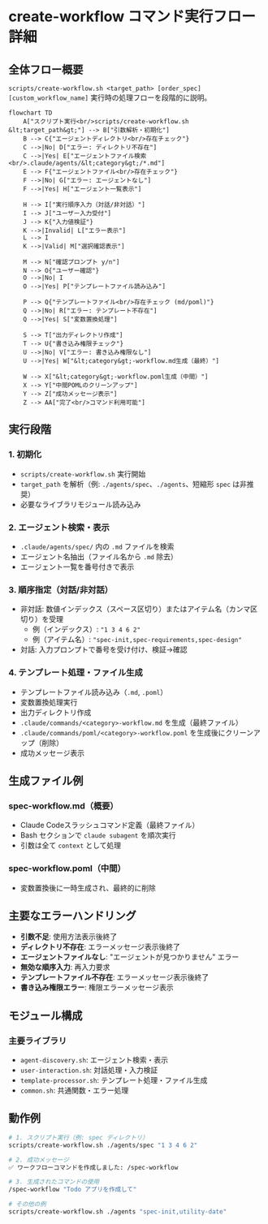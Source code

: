 # create-workflow コマンド実行フロー詳細

## 全体フロー概要

`scripts/create-workflow.sh <target_path> [order_spec] [custom_workflow_name]` 実行時の処理フローを段階的に説明。

```mermaid
flowchart TD
    A["スクリプト実行<br/>scripts/create-workflow.sh &lt;target_path&gt;"] --> B["引数解析・初期化"]
    B --> C{"エージェントディレクトリ<br/>存在チェック"}
    C -->|No| D["エラー: ディレクトリ不存在"]
    C -->|Yes| E["エージェントファイル検索<br/>.claude/agents/&lt;category&gt;/*.md"]
    E --> F{"エージェントファイル<br/>存在チェック"}
    F -->|No| G["エラー: エージェントなし"]
    F -->|Yes| H["エージェント一覧表示"]
    
    H --> I["実行順序入力（対話/非対話）"]
    I --> J["ユーザー入力受付"]
    J --> K{"入力値検証"}
    K -->|Invalid| L["エラー表示"]
    L --> I
    K -->|Valid| M["選択確認表示"]
    
    M --> N["確認プロンプト y/n"]
    N --> O{"ユーザー確認"}
    O -->|No| I
    O -->|Yes| P["テンプレートファイル読み込み"]
    
    P --> Q{"テンプレートファイル<br/>存在チェック (md/poml)"}
    Q -->|No| R["エラー: テンプレート不存在"]
    Q -->|Yes| S["変数置換処理"]
    
    S --> T["出力ディレクトリ作成"]
    T --> U{"書き込み権限チェック"}
    U -->|No| V["エラー: 書き込み権限なし"]
    U -->|Yes| W["&lt;category&gt;-workflow.md生成（最終）"]
    
    W --> X["&lt;category&gt;-workflow.poml生成（中間）"]
    X --> Y["中間POMLのクリーンアップ"]
    Y --> Z["成功メッセージ表示"]
    Z --> AA["完了<br/>コマンド利用可能"]
```

## 実行段階

### 1. 初期化
- `scripts/create-workflow.sh` 実行開始
- `target_path` を解析（例: `./agents/spec`、`./agents`、短縮形 `spec` は非推奨）
- 必要なライブラリモジュール読み込み

### 2. エージェント検索・表示
- `.claude/agents/spec/` 内の `.md` ファイルを検索
- エージェント名抽出（ファイル名から `.md` 除去）
- エージェント一覧を番号付きで表示

### 3. 順序指定（対話/非対話）
- 非対話: 数値インデックス（スペース区切り）またはアイテム名（カンマ区切り）を受理
  - 例（インデックス）: `"1 3 4 6 2"`
  - 例（アイテム名）: `"spec-init,spec-requirements,spec-design"`
- 対話: 入力プロンプトで番号を受け付け、検証→確認

### 4. テンプレート処理・ファイル生成
- テンプレートファイル読み込み（`.md`, `.poml`）
- 変数置換処理実行
- 出力ディレクトリ作成
- `.claude/commands/<category>-workflow.md` を生成（最終ファイル）
- `.claude/commands/poml/<category>-workflow.poml` を生成後にクリーンアップ（削除）
- 成功メッセージ表示

## 生成ファイル例

### spec-workflow.md（概要）
- Claude Codeスラッシュコマンド定義（最終ファイル）
- Bash セクションで `claude subagent` を順次実行
- 引数は全て `context` として処理

### spec-workflow.poml（中間）  
- 変数置換後に一時生成され、最終的に削除

## 主要なエラーハンドリング

- **引数不足**: 使用方法表示後終了
- **ディレクトリ不存在**: エラーメッセージ表示後終了  
- **エージェントファイルなし**: "エージェントが見つかりません" エラー
- **無効な順序入力**: 再入力要求
- **テンプレートファイル不存在**: エラーメッセージ表示後終了
- **書き込み権限エラー**: 権限エラーメッセージ表示

## モジュール構成

### 主要ライブラリ
- `agent-discovery.sh`: エージェント検索・表示
- `user-interaction.sh`: 対話処理・入力検証
- `template-processor.sh`: テンプレート処理・ファイル生成
- `common.sh`: 共通関数・エラー処理

## 動作例

```bash
# 1. スクリプト実行（例: spec ディレクトリ）
scripts/create-workflow.sh ./agents/spec "1 3 4 6 2"

# 2. 成功メッセージ
✅ ワークフローコマンドを作成しました: /spec-workflow

# 3. 生成されたコマンドの使用
/spec-workflow "Todo アプリを作成して"

# その他の例
scripts/create-workflow.sh ./agents "spec-init,utility-date"
```
